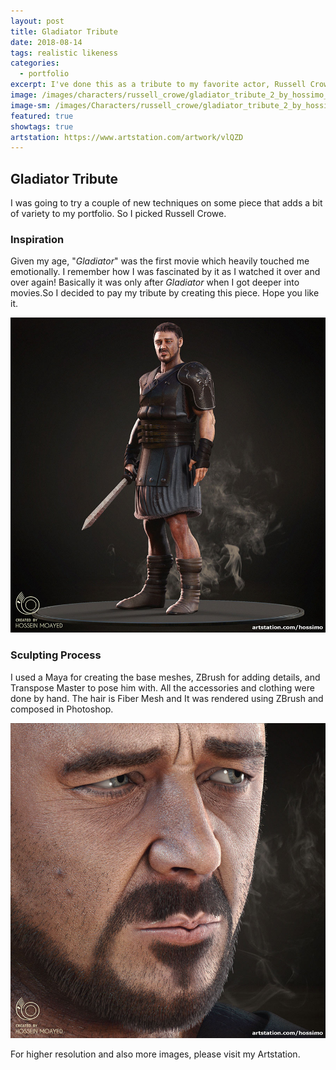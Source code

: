 ```yaml
---
layout: post
title: Gladiator Tribute
date: 2018-08-14
tags: realistic likeness
categories:
  - portfolio
excerpt: I've done this as a tribute to my favorite actor, Russell Crowe and also one of my favorite movies, Gladiator.
image: /images/characters/russell_crowe/gladiator_tribute_2_by_hossimo_square.jpg
image-sm: /images/Characters/russell_crowe/gladiator_tribute_2_by_hossimo_square.jpg
featured: true
showtags: true
artstation: https://www.artstation.com/artwork/vlQZD
---
```

## Gladiator Tribute


I was going to try a couple of new techniques on some piece that adds a bit of variety to my portfolio. So I picked Russell Crowe.


### Inspiration

Given my age, "*Gladiator*" was the first movie which heavily touched me emotionally. I remember how I was fascinated by it as I watched it over and over again! Basically it was only after *Gladiator* when I got deeper into movies.So I decided to pay my tribute by creating this piece.
Hope you like it.
	
  <img src="/images/Characters/russell_crowe/gladiator_tribute_1_by_hossimo_square.jpg" alt="gladiator_tribute_1_by_hossimo_square" class="responsive">

### Sculpting Process

I used a Maya for creating the base meshes, ZBrush for adding details, and Transpose Master to pose him with.
All the accessories and clothing were done by hand.
The hair is Fiber Mesh and It was rendered using ZBrush and composed in Photoshop.


<img src="/images/Characters/russell_crowe/gladiator_tribute_3_by_hossimo_square.jpg" alt="gladiator_tribute_3_by_hossimo_square" class="responsive">




For higher resolution and also more images, please visit my Artstation.